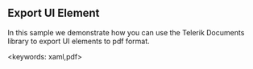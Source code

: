 ## Export UI Element ##
In this sample we demonstrate how you can use the Telerik Documents library to export UI elements to pdf format.

<keywords: xaml,pdf>